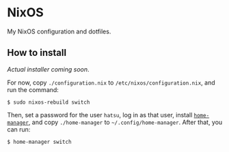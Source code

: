 # NixOS

My NixOS configuration and dotfiles.

## How to install

*Actual installer coming soon*.  

For now, copy `./configuration.nix` to `/etc/nixos/configuration.nix`, and run the command:

```console
$ sudo nixos-rebuild switch
```

Then, set a password for the user `hatsu`, log in as that user, install [`home-manager`](https://github.com/nix-community/home-manager), and copy `./home-manager` to `~/.config/home-manager`. After that, you can run:

```
$ home-manager switch
```
